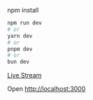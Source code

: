 npm install

```bash
npm run dev
# or
yarn dev
# or
pnpm dev
# or
bun dev
```

<a href='https://blakfymovie.netlify.app/'>Live Stream</a>

Open [http://localhost:3000](http://localhost:3000)
